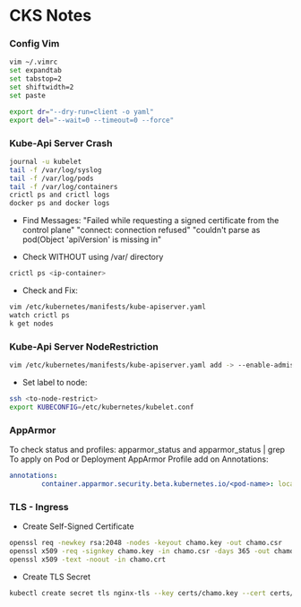 # CKS Notes

### Config Vim

```bash
vim ~/.vimrc
set expandtab
set tabstop=2
set shiftwidth=2
set paste
```

```bash
export dr="--dry-run=client -o yaml"
export del="--wait=0 --timeout=0 --force"
```

### Kube-Api Server Crash

```bash
journal -u kubelet
tail -f /var/log/syslog
tail -f /var/log/pods
tail -f /var/log/containers
crictl ps and crictl logs
docker ps and docker logs
```

- Find Messages:
"Failed while requesting a signed certificate from the control plane"
"connect: connection refused"
"couldn't parse as pod(Object 'apiVersion' is missing in"

- Check WITHOUT using /var/ directory

```bash
crictl ps <ip-container>
```

- Check and Fix:

```bash
vim /etc/kubernetes/manifests/kube-apiserver.yaml
watch crictl ps
k get nodes
```

### Kube-Api Server NodeRestriction

```bash
vim /etc/kubernetes/manifests/kube-apiserver.yaml add -> --enable-admission-plugins=NodeRestriction 
```

- Set label to node: 

```bash
ssh <to-node-restrict>
export KUBECONFIG=/etc/kubernetes/kubelet.conf
```

### AppArmor

To check status and profiles: apparmor_status and apparmor_status | grep <profile-name>
To apply on Pod or Deployment AppArmor Profile add on Annotations:

```yaml
annotations:
        container.apparmor.security.beta.kubernetes.io/<pod-name>: localhost/<apparmor-profile>
```

### TLS - Ingress

- Create Self-Signed Certificate

```bash
openssl req -newkey rsa:2048 -nodes -keyout chamo.key -out chamo.csr
openssl x509 -req -signkey chamo.key -in chamo.csr -days 365 -out chamo.crt
openssl x509 -text -noout -in chamo.crt
```

- Create TLS Secret

```bash
kubectl create secret tls nginx-tls --key certs/chamo.key --cert certs/chamo.crt
```

